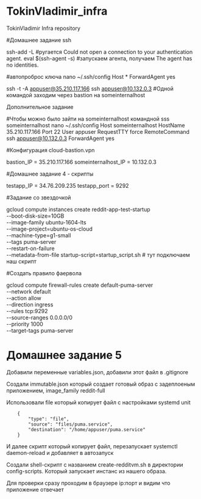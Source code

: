 # TokinVladimir_infra
TokinVladimir Infra repository

#Домашнее задание ssh

ssh-add -L             #ругается Could not open a connection to your authentication agent.
eval $(ssh-agent -s)   #запускаем агента, получаем The agent has no identities.

#автопроброс ключа
nano ~/.ssh/config
Host *
ForwardAgent yes

ssh -t -A appuser@35.210.117.166 ssh appuser@10.132.0.3   #Одной командой заходим через bastion на someinternalhost

Дополнительное задание

#Чтобы можно было зайти на someinternalhost командной sss someinternalhost
nano ~/.ssh/config
Host someinternalhost
        HostName 35.210.117.166
        Port 22
        User appuser
        RequestTTY force
        RemoteCommand ssh appuser@10.132.0.3
        ForwardAgent yes

#Конфигурация cloud-bastion.vpn

bastion_IP = 35.210.117.166
someinternalhost_IP = 10.132.0.3


#Домашнее задание 4 - скрипты

testapp_IP = 34.76.209.235
testapp_port = 9292

#Задание со звездочкой

gcloud compute instances create reddit-app-test-startup\
  --boot-disk-size=10GB \
  --image-family ubuntu-1604-lts \
  --image-project=ubuntu-os-cloud \
  --machine-type=g1-small \
  --tags puma-server \
  --restart-on-failure \
  --metadata-from-file startup-script=startup_script.sh # тут подключаем наш скрипт

#Создать правило фаервола

gcloud compute firewall-rules create default-puma-server \
    --network default \
    --action allow \
    --direction ingress \
    --rules tcp:9292 \
    --source-ranges 0.0.0.0/0 \
    --priority 1000 \
    --target-tags puma-server

# Домашнее задание 5

Добавили переменные variables.json, добавили этот файл в .gitignore

Создали immutable.json который создает готовый образ с задеплоеным приложением, image_family reddit-full


Использовали file который копирует файл с настройками systemd unit

        {
            "type": "file",
            "source": "files/puma.service",
            "destination": "/home/appuser/puma.service"
        }
И далее скрипт который копирует файл, перезапускает systemctl daemon-reload и добавляет в автозапуск

Создали shell-скрипт с названием create-redditvm.sh в директории config-scripts. Который запускает инстанс из нашего образа.

Для проверки сразу проходим в браузере ip:порт и видим что приложение отвечает
